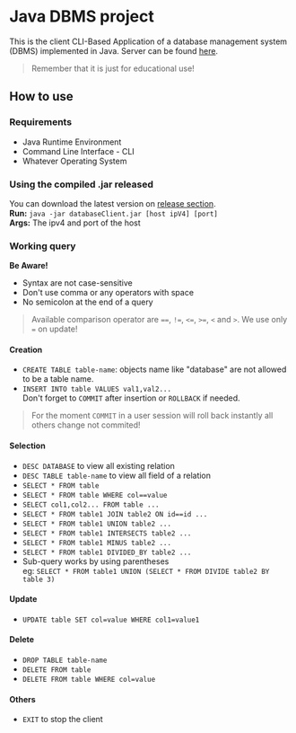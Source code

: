 # Java DBMS project

This is the client CLI-Based Application of a database management system (DBMS) implemented in Java.
Server can be found <a href='https://github.com/mendrika261/database'>here</a>.

> Remember that it is just for educational use!

## How to use

### Requirements
* Java Runtime Environment
* Command Line Interface - CLI
* Whatever Operating System

### Using the compiled .jar released
You can download the latest version on <a href='https://github.com/mendrika261/databaseClient/releases'>release section</a>.<br>
**Run:** `java -jar databaseClient.jar [host ipV4] [port]`<br>
**Args:** The ipv4 and port of the host

### Working query
**Be Aware!** <br>
- Syntax are not case-sensitive
- Don't use comma or any operators with space
- No semicolon at the end of a query
> Available comparison operator are `==`, `!=`, `<=`, `>=`, `<` and `>`.
    We use only `=` on update!

#### Creation
  * `CREATE TABLE table-name`: objects name like "database" are not allowed to be a table name.
  * `INSERT INTO table VALUES val1,val2...`
    <br>Don't forget to `COMMIT` after insertion or `ROLLBACK` if needed.
  >For the moment `COMMIT` in a user session will roll back instantly all others change not commited!

#### Selection
  * `DESC DATABASE` to view all existing relation
  * `DESC TABLE table-name` to view all field of a relation
  * `SELECT * FROM table`
  * `SELECT * FROM table WHERE col==value`
  * `SELECT col1,col2... FROM table ...`
  * `SELECT * FROM table1 JOIN table2 ON id==id ...`
  * `SELECT * FROM table1 UNION table2 ...`
  * `SELECT * FROM table1 INTERSECTS table2 ...`
  * `SELECT * FROM table1 MINUS table2 ...`
  * `SELECT * FROM table1 DIVIDED_BY table2 ...`
  * Sub-query works by using parentheses
    <br>eg: `SELECT * FROM table1 UNION (SELECT * FROM DIVIDE table2 BY table 3)`

#### Update
  * `UPDATE table SET col=value WHERE col1=value1`

#### Delete
  * `DROP TABLE table-name`
  * `DELETE FROM table`
  * `DELETE FROM table WHERE col=value`

#### Others
  * `EXIT` to stop the client